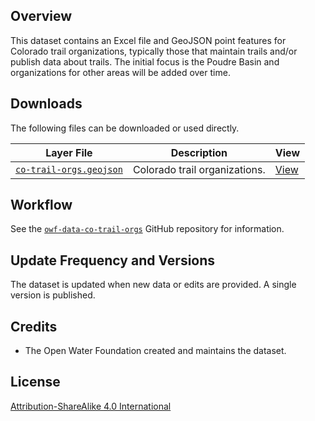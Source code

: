 ## Overview ##

This dataset contains an Excel file and GeoJSON point features for Colorado trail organizations,
typically those that maintain trails and/or publish data about trails.
The initial focus is the Poudre Basin and organizations for other areas will be added over time.

## Downloads ##

The following files can be downloaded or used directly.

| **Layer File** | **Description** | **View** |
| -- | -- | -- |
| [`co-trail-orgs.geojson`](co-trail-orgs.geojson) | Colorado trail organizations. | [View](https://gavinr.github.io/geojson-viewer/?url=https://data.openwaterfoundation.org/state/co/owf/trail-orgs/co-trail-orgs.geojson) |

## Workflow ##

See the [`owf-data-co-trail-orgs`](https://github.com/OpenWaterFoundation/owf-data-co-trail-orgs)
GitHub repository for information.

## Update Frequency and Versions ##

The dataset is updated when new data or edits are provided.
A single version is published.

## Credits ##

* The Open Water Foundation created and maintains the dataset.

## License ##

[Attribution-ShareAlike 4.0 International](https://creativecommons.org/licenses/by-sa/4.0/)
